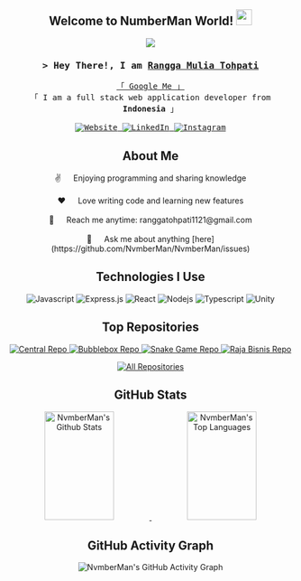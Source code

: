 <h2 align="center">
  Welcome to NumberMan World! <img src="https://media.giphy.com/media/hvRJCLFzcasrR4ia7z/giphy.gif" width="28">
</h2>

<p align="center">
  <a href="https://github.com/NvmberMan"><img src="https://readme-typing-svg.herokuapp.com/?lines=Self%20Taught%20Programmer;Fullstack%20Web%20Developer;Game%20Programmer;5%2B%20years%20of%20coding%20experience;Always%20learning%20new%20things&center=true&width=380&height=45"></a>
</p>

<!-- Introduction -->
<h3 align="center">
  <samp>&gt; Hey There!, I am
    <b><a target="_blank" href="https://www.tohpati.my.id">Rangga Mulia Tohpati</a></b>
  </samp>
</h3>

<p align="center"> 
  <samp>
    <a href="https://www.google.com/search?q=Rangga+Mulia+Tohpati">「 Google Me 」</a>
    <br>
    「 I am a full stack web application developer from <b>Indonesia</b> 」
    <br>
    <br>
    <a href="https://www.tohpati.my.id" target="blank">
      <img src="https://img.shields.io/badge/Website-DC143C?style=for-the-badge&logo=medium&logoColor=white" alt="Website" />
    </a>
    <a href="https://www.linkedin.com/in/rangga-mulia-tohpati-24497128b/" target="_blank">
      <img src="https://img.shields.io/badge/LinkedIn-0077B5?style=for-the-badge&logo=linkedin&logoColor=white" alt="LinkedIn"/>
    </a>
    <a href="https://www.instagram.com/numberdeveloper/" target="_blank">
      <img src="https://img.shields.io/badge/Instagram-fe4164?style=for-the-badge&logo=instagram&logoColor=white" alt="Instagram" />
    </a> 
  </samp>
</p>

<!-- About Me -->
<h2 align="center">About Me</h2>
<!--
<p align="center">
  <img align="center" width="350" src="https://media.giphy.com/media/v1.Y2lkPTc5MGI3NjExZHB0czljNDMweXp5b3Q4bThnNWpjY3o5dTJtbTQ1Z29jaDZia3owcCZlcD12MV9pbnRlcm5hbF9naWZfYnlfaWQmY3Q9Zw/ukMiDlCmdv2og/giphy.gif" alt="Coding gif" />
</p>
-->
<p align="center">
  ✌️ &emsp; Enjoying programming and sharing knowledge <br/><br/>
  ❤️ &emsp; Love writing code and learning new features<br/><br/>
  📧 &emsp; Reach me anytime: ranggatohpati1121@gmail.com<br/><br/>
  💬 &emsp; Ask me about anything [here](https://github.com/NvmberMan/NvmberMan/issues)
</p>

<!-- Use To Code -->
<h2 align="center">Technologies I Use</h2>

<p align="center">
  <img src="https://img.shields.io/badge/Javascript-F0DB4F?style=for-the-badge&labelColor=black&logo=javascript&logoColor=F0DB4F" alt="Javascript">
  <img src="https://img.shields.io/badge/Express.js-000000?style=for-the-badge&logo=express&logoColor=white" alt="Express.js">
  <img src="https://img.shields.io/badge/-React-61DBFB?style=for-the-badge&labelColor=black&logo=react&logoColor=61DBFB" alt="React">
  <img src="https://img.shields.io/badge/Nodejs-3C873A?style=for-the-badge&labelColor=black&logo=node.js&logoColor=3C873A" alt="Nodejs">
  <img src="https://img.shields.io/badge/Typescript-007acc?style=for-the-badge&labelColor=black&logo=typescript&logoColor=007acc" alt="Typescript">
  <img src="https://img.shields.io/badge/Unity-000000?style=for-the-badge&labelColor=black&logo=unity&logoColor=white" alt="Unity">
  
  <!-- Add more technologies here -->
</p>

<!-- Top Repositories -->
<h2 align="center">Top Repositories</h2>

<p align="center">
  <a href="https://github.com/NvmberMan/Central-ReactJS">
    <img src="https://github-readme-stats.vercel.app/api/pin/?username=NvmberMan&repo=Central-ReactJS&border_color=7F3FBF&bg_color=0D1117&title_color=C9D1D9&text_color=8B949E&icon_color=7F3FBF" alt="Central Repo">
  </a>
  <a href="https://github.com/NvmberMan/Bubblebox-ReactJS">
    <img src="https://github-readme-stats.vercel.app/api/pin/?username=NvmberMan&repo=Bubblebox-ReactJS&border_color=7F3FBF&bg_color=0D1117&title_color=C9D1D9&text_color=8B949E&icon_color=7F3FBF" alt="Bubblebox Repo">
  </a>
  <a href="https://github.com/NvmberMan/SnakeGame-Native">
    <img src="https://github-readme-stats.vercel.app/api/pin/?username=NvmberMan&repo=SnakeGame-Native&border_color=7F3FBF&bg_color=0D1117&title_color=C9D1D9&text_color=8B949E&icon_color=7F3FBF" alt="Snake Game Repo">
  </a>
  <a href="https://github.com/NvmberMan/RajaBisnis-UnityCSharp">
    <img src="https://github-readme-stats.vercel.app/api/pin/?username=NvmberMan&repo=RajaBisnis-UnityCSharp&border_color=7F3FBF&bg_color=0D1117&title_color=C9D1D9&text_color=8B949E&icon_color=7F3FBF" alt="Raja Bisnis Repo">
  </a>
</p>

<p align="center">
  <a href="https://github.com/NvmberMan?tab=repositories" target="_blank">
    <img alt="All Repositories" title="All Repositories" src="https://img.shields.io/badge/-All%20Repos-2962FF?style=for-the-badge&logo=koding&logoColor=white"/>
  </a>
</p>

<!-- GitHub Stats -->
<h2 align="center">GitHub Stats</h2>

<p align="center">
  <a href="https://github.com/NvmberMan">
    <img alt="NvmberMan's Github Stats" src="https://denvercoder1-github-readme-stats.vercel.app/api?username=NvmberMan&show_icons=true&count_private=true&theme=react&border_color=7F3FBF&bg_color=0D1117&title_color=F85D7F&icon_color=F8D866" height="192px" width="49.5%"/>
  </a>
  <a href="https://github.com/NvmberMan">
    <img alt="NvmberMan's Top Languages" src="https://denvercoder1-github-readme-stats.vercel.app/api/top-langs/?username=NvmberMan&langs_count=8&layout=compact&theme=react&border_color=7F3FBF&bg_color=0D1117&title_color=F85D7F&icon_color=F8D866" height="192px" width="49.5%"/>
  </a>
</p>

<!-- Activity Graph -->
<h2 align="center">GitHub Activity Graph</h2>

<p align="center">
  <img src="https://github-readme-activity-graph.vercel.app/graph?username=NvmberMan&custom_title=NvmberMan's%20GitHub%20Activity%20Graph&bg_color=0D1117&color=7F3FBF&line=7F3FBF&point=7F3FBF&area_color=FFFFFF&title_color=FFFFFF&area=true" alt="NvmberMan's GitHub Activity Graph">
</p>
